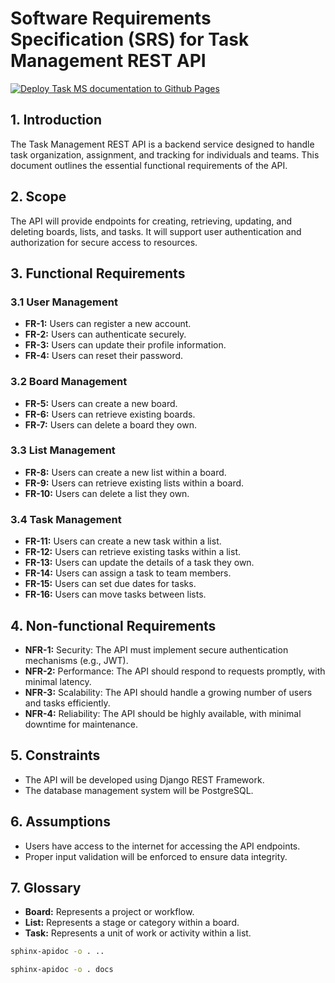 # Software Requirements Specification (SRS) for Task Management REST API

[![Deploy Task MS documentation to Github Pages](https://github.com/binaryloom/TaskManagementSystem/actions/workflows/pages_docs.yml/badge.svg)](https://github.com/binaryloom/TaskManagementSystem/actions/workflows/pages_docs.yml)

## 1. Introduction

The Task Management REST API is a backend service designed to handle task organization, assignment, and tracking for individuals and teams. This document outlines the essential functional requirements of the API.

## 2. Scope

The API will provide endpoints for creating, retrieving, updating, and deleting boards, lists, and tasks. It will support user authentication and authorization for secure access to resources.

## 3. Functional Requirements

### 3.1 User Management

- **FR-1:** Users can register a new account.
- **FR-2:** Users can authenticate securely.
- **FR-3:** Users can update their profile information.
- **FR-4:** Users can reset their password.

### 3.2 Board Management

- **FR-5:** Users can create a new board.
- **FR-6:** Users can retrieve existing boards.
- **FR-7:** Users can delete a board they own.

### 3.3 List Management

- **FR-8:** Users can create a new list within a board.
- **FR-9:** Users can retrieve existing lists within a board.
- **FR-10:** Users can delete a list they own.

### 3.4 Task Management

- **FR-11:** Users can create a new task within a list.
- **FR-12:** Users can retrieve existing tasks within a list.
- **FR-13:** Users can update the details of a task they own.
- **FR-14:** Users can assign a task to team members.
- **FR-15:** Users can set due dates for tasks.
- **FR-16:** Users can move tasks between lists.

## 4. Non-functional Requirements

- **NFR-1:** Security: The API must implement secure authentication mechanisms (e.g., JWT).
- **NFR-2:** Performance: The API should respond to requests promptly, with minimal latency.
- **NFR-3:** Scalability: The API should handle a growing number of users and tasks efficiently.
- **NFR-4:** Reliability: The API should be highly available, with minimal downtime for maintenance.

## 5. Constraints

- The API will be developed using Django REST Framework.
- The database management system will be PostgreSQL.

## 6. Assumptions

- Users have access to the internet for accessing the API endpoints.
- Proper input validation will be enforced to ensure data integrity.

## 7. Glossary

- **Board:** Represents a project or workflow.
- **List:** Represents a stage or category within a board.
- **Task:** Represents a unit of work or activity within a list.

```sh
sphinx-apidoc -o . ..

sphinx-apidoc -o . docs
```
